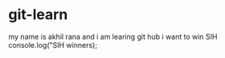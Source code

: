 # git-learn
my name is akhil rana and i am learing git hub
i want to win SIH 
console.log("SIH winners);